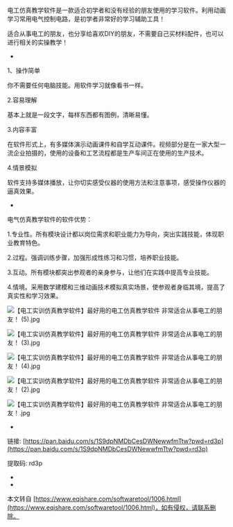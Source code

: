 电工仿真教学软件是一款适合初学者和没有经验的朋友使用的学习软件。利用动画学习常用电气控制电路，是初学者非常好的学习辅助工具！

适合从事电工的朋友，也分享给喜欢DIY的朋友，不需要自己买材料配件，也可以进行相关的实操教学！

-

1、操作简单

你不需要任何电脑技能。用软件学习就像看书一样。

2.容易理解

基本上就是一段文字，每样东西都有图例，清晰易懂。

3.内容丰富

在软件形式上，有多媒体演示动画课件和自学互动课件。视频部分是在一家大型一流企业拍摄的，使用的设备和工艺流程都是生产车间正在使用的生产技术。

4.情景模拟

软件支持多媒体播放，让你切实感受仪器的使用方法和注意事项，感受操作仪器的逼真效果。

-

电气仿真教学软件的软件优势：

1.专业性。所有模块设计都以岗位需求和职业能力为导向，突出实践技能，体现职业教育特色。

2.过程。强调训练步骤，加强形成性练习和习惯，培养职业技能。

3.互动。所有模块都突出参观者的亲身参与，让他们在实践中提高专业技能。

4.情境。采用数学建模和三维动画技术模拟真实场景，使参观者身临其境，提高了真实性和学习效果。

![](https://www.eqishare.com/zb_users/upload/2022/10/202210171665988809512355.jpg "【电工实训仿真教学软件】最好用的电工仿真教学软件 非常适合从事电工的朋友！ (5).jpg")

![](https://www.eqishare.com/zb_users/upload/2022/10/202210171665988809260894.jpg "【电工实训仿真教学软件】最好用的电工仿真教学软件 非常适合从事电工的朋友！ (3).jpg")

![](https://www.eqishare.com/zb_users/upload/2022/10/202210171665988809264142.jpg "【电工实训仿真教学软件】最好用的电工仿真教学软件 非常适合从事电工的朋友！ (4).jpg")

![](https://www.eqishare.com/zb_users/upload/2022/10/202210171665988809276766.jpg "【电工实训仿真教学软件】最好用的电工仿真教学软件 非常适合从事电工的朋友！ (2).jpg")

![](https://www.eqishare.com/zb_users/upload/2022/10/202210171665988809285135.jpg "【电工实训仿真教学软件】最好用的电工仿真教学软件 非常适合从事电工的朋友！.jpg")

-

链接: [https://pan.baidu.com/s/1S9dpNMDbCesDWNewwfmTtw?pwd=rd3p](https://pan.baidu.com/s/1S9dpNMDbCesDWNewwfmTtw?pwd=rd3p)

提取码: rd3p

-

-

本文转自 [https://www.eqishare.com/softwaretool/1006.html](https://www.eqishare.com/softwaretool/1006.html)，如有侵权，请联系删除。